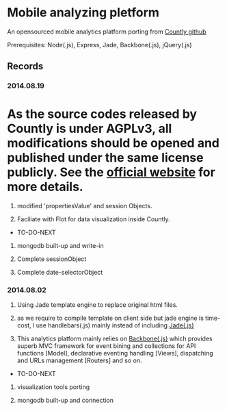 # Mobile analyzing pletform 

An opensourced mobile analytics platform porting from [Countly github](https://github.com/Countly)

Prerequisites: Node(.js), Express, Jade, Backbone(.js), jQuery(.js)

## Records 

### 2014.08.19

# As the source codes released by Countly is under AGPLv3, all modifications should be opened and published under the same license publicly. See the [official website](https://count.ly/resources/faq/licencing) for more details.

1) modified 'propertiesValue' and session Objects.

2) Faciliate with Flot for data visualization inside Countly.

- TO-DO-NEXT

1. mongodb built-up and write-in

2. Complete sessionObject

3. Complete date-selectorObject

### 2014.08.02 

1) Using Jade template engine to replace original html files.

2) as we require to compile template on client side but jade engine is time-cost, I use handlebars(.js) mainly instead of including [Jade(.js)](http://jade-lang.com/)

3) This analytics platform mainly relies on [Backbone(.js)](http://backbonejs.org/#)  which provides superb MVC framework for event bining and collections for API functions [Model], declarative eventing handling [Views], dispatching and URLs management [Routers] and so on. 

- TO-DO-NEXT  

1. visualization tools porting

2. mongodb built-up and connection

